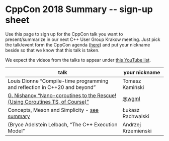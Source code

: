 CppCon 2018 Summary -- sign-up sheet
====================================

Use this page to sign up for the CppCon talk you want to present/summarize in our next C++ User Group Krakow meeting.
Just pick the talk/event form the CppCon agenda ([here](https://cppcon.org/cppcon-2018-program/))
and put your nickname beside so that we know that this talk is taken.

We expect the videos from the talks to appear under [this YouTube list](https://www.youtube.com/user/CppCon).

| talk                                                                     | your nickname          |
|--------------------------------------------------------------------------|------------------------|
|Louis Dionne “Compile-time programming and reflection in C++20 and beyond”|Tomasz Kamiński|
|[G. Nishanov “Nano-coroutines to the Rescue! (Using Coroutines TS, of Course)”](https://www.youtube.com/watch?v=j9tlJAqMV7U)|[@wgml](https://github.com/wgml)|
|Concepts, Meson and Simplicity - [see summary](https://github.com/CppUserGroupCracow/Meetings/tree/master/Presentations/CppCon2018Summary)|Łukasz Rachwalski|
| (Bryce Adelstein Lelbach, “The C++ Execution Model” | Andrzej Krzemienski |
